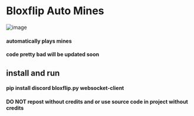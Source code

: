 # Bloxflip Auto Mines
![image](https://user-images.githubusercontent.com/98252854/195975731-ce9d5180-bef2-4dd7-b18a-f0741197ce85.png)

#### automatically plays mines
#### code pretty bad will be updated soon

## install and run
#### pip install discord bloxflip.py websocket-client

#### DO NOT repost without credits and or use source code in project without credits
